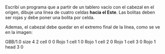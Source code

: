 Escribí un programa que a partir de un tablero vacío con el cabezal en el origen, dibuje una linea de cuatro celdas **hacia el Este**. Las bolitas deben ser rojas y debe poner una bolita por celda.

Ademas, el cabezal debe quedar en el extremo final de la línea, como se ve en la imagen:

<gs-board>
  GBB/1.0
    size 4 2
    cell 0 0 Rojo 1
    cell 1 0 Rojo 1
    cell 2 0 Rojo 1
    cell 3 0 Rojo 1
    head 3 0
<gs-board>